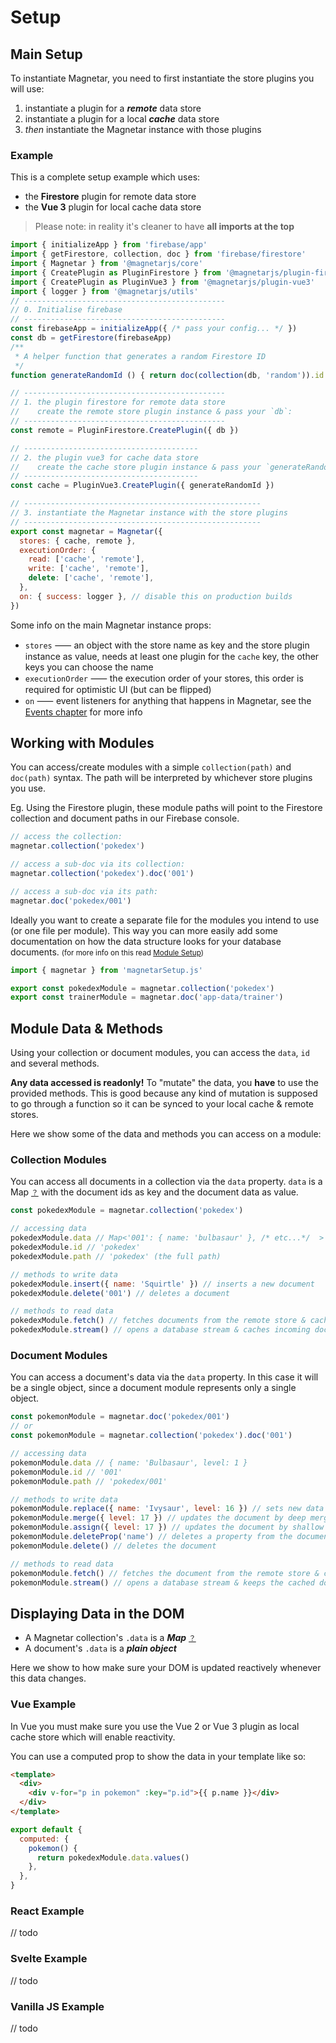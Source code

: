 # Setup

## Main Setup

To instantiate Magnetar, you need to first instantiate the store plugins you will use:

1. instantiate a plugin for a _**remote**_ data store
2. instantiate a plugin for a local _**cache**_ data store
3. _then_ instantiate the Magnetar instance with those plugins

### Example

This is a complete setup example which uses:

- the **Firestore** plugin for remote data store
- the **Vue 3** plugin for local cache data store

> Please note: in reality it's cleaner to have **all imports at the top**

<!-- prettier-ignore-start -->
```javascript
import { initializeApp } from 'firebase/app'
import { getFirestore, collection, doc } from 'firebase/firestore'
import { Magnetar } from '@magnetarjs/core'
import { CreatePlugin as PluginFirestore } from '@magnetarjs/plugin-firestore'
import { CreatePlugin as PluginVue3 } from '@magnetarjs/plugin-vue3'
import { logger } from '@magnetarjs/utils'
// ---------------------------------------------
// 0. Initialise firebase
// ---------------------------------------------
const firebaseApp = initializeApp({ /* pass your config... */ })
const db = getFirestore(firebaseApp)
/**
 * A helper function that generates a random Firestore ID
 */
function generateRandomId () { return doc(collection(db, 'random')).id }

// ---------------------------------------------
// 1. the plugin firestore for remote data store
//    create the remote store plugin instance & pass your `db`:
// ---------------------------------------------
const remote = PluginFirestore.CreatePlugin({ db })

// ---------------------------------------
// 2. the plugin vue3 for cache data store
//    create the cache store plugin instance & pass your `generateRandomId`:
// ---------------------------------------
const cache = PluginVue3.CreatePlugin({ generateRandomId })

// -----------------------------------------------------
// 3. instantiate the Magnetar instance with the store plugins
// -----------------------------------------------------
export const magnetar = Magnetar({
  stores: { cache, remote },
  executionOrder: {
    read: ['cache', 'remote'],
    write: ['cache', 'remote'],
    delete: ['cache', 'remote'],
  },
  on: { success: logger }, // disable this on production builds
})
```
<!-- prettier-ignore-end -->

Some info on the main Magnetar instance props:

- `stores` ⸺ an object with the store name as key and the store plugin instance as value, needs at least one plugin for the `cache` key, the other keys you can choose the name
- `executionOrder` ⸺ the execution order of your stores, this order is required for optimistic UI (but can be flipped)
- `on` ⸺ event listeners for anything that happens in Magnetar, see the [Events chapter](../hooks-and-events/) for more info

## Working with Modules

You can access/create modules with a simple `collection(path)` and `doc(path)` syntax. The path will be interpreted by whichever store plugins you use.

Eg. Using the Firestore plugin, these module paths will point to the Firestore collection and document paths in our Firebase console.

```javascript
// access the collection:
magnetar.collection('pokedex')

// access a sub-doc via its collection:
magnetar.collection('pokedex').doc('001')

// access a sub-doc via its path:
magnetar.doc('pokedex/001')
```

Ideally you want to create a separate file for the modules you intend to use (or one file per module). This way you can more easily add some documentation on how the data structure looks for your database documents. <small>(for more info on this read [Module Setup](../module-setup/))</small>

```javascript
import { magnetar } from 'magnetarSetup.js'

export const pokedexModule = magnetar.collection('pokedex')
export const trainerModule = magnetar.doc('app-data/trainer')
```

## Module Data & Methods

Using your collection or document modules, you can access the `data`, `id` and several methods.

**Any data accessed is readonly!** To "mutate" the data, you **have** to use the provided methods. This is good because any kind of mutation is supposed to go through a function so it can be synced to your local cache & remote stores.

Here we show some of the data and methods you can access on a module:

### Collection Modules

You can access all documents in a collection via the `data` property. `data` is a Map <small>[？](https://developer.mozilla.org/en-US/docs/Web/JavaScript/Reference/Global_Objects/Map)</small> with the document ids as key and the document data as value.

```js
const pokedexModule = magnetar.collection('pokedex')

// accessing data
pokedexModule.data // Map<'001': { name: 'bulbasaur' }, /* etc...*/  >
pokedexModule.id // 'pokedex'
pokedexModule.path // 'pokedex' (the full path)

// methods to write data
pokedexModule.insert({ name: 'Squirtle' }) // inserts a new document
pokedexModule.delete('001') // deletes a document

// methods to read data
pokedexModule.fetch() // fetches documents from the remote store & caches them locally
pokedexModule.stream() // opens a database stream & caches incoming documents locally
```

### Document Modules

You can access a document's data via the `data` property. In this case it will be a single object, since a document module represents only a single object.

```js
const pokemonModule = magnetar.doc('pokedex/001')
// or
const pokemonModule = magnetar.collection('pokedex').doc('001')

// accessing data
pokemonModule.data // { name: 'Bulbasaur', level: 1 }
pokemonModule.id // '001'
pokemonModule.path // 'pokedex/001'

// methods to write data
pokemonModule.replace({ name: 'Ivysaur', level: 16 }) // sets new data
pokemonModule.merge({ level: 17 }) // updates the document by deep merging the new data
pokemonModule.assign({ level: 17 }) // updates the document by shallow merging the new data
pokemonModule.deleteProp('name') // deletes a property from the document
pokemonModule.delete() // deletes the document

// methods to read data
pokemonModule.fetch() // fetches the document from the remote store & caches it locally
pokemonModule.stream() // opens a database stream & keeps the cached document up to date locally
```

## Displaying Data in the DOM

- A Magnetar collection's `.data` is a _**Map**_ <small>[？](https://developer.mozilla.org/en-US/docs/Web/JavaScript/Reference/Global_Objects/Map)</small>
- A document's `.data` is a _**plain object**_

Here we show to how make sure your DOM is updated reactively whenever this data changes.

### Vue Example

In Vue you must make sure you use the Vue 2 or Vue 3 plugin as local cache store which will enable reactivity.

You can use a computed prop to show the data in your template like so:

```html
<template>
  <div>
    <div v-for="p in pokemon" :key="p.id">{{ p.name }}</div>
  </div>
</template>
```

```js
export default {
  computed: {
    pokemon() {
      return pokedexModule.data.values()
    },
  },
}
```

### React Example

// todo

### Svelte Example

// todo

### Vanilla JS Example

// todo
